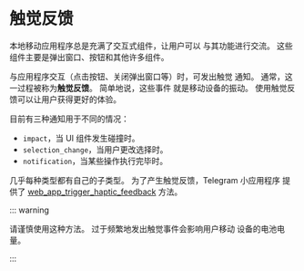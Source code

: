 # 触觉反馈

本地移动应用程序总是充满了交互式组件，让用户可以
与其功能进行交流。 这些组件主要是弹出窗口、按钮和其他许多组件。

与应用程序交互（点击按钮、关闭弹出窗口等）时，可发出触觉
通知。 通常，这一过程被称为**触觉反馈**。 简单地说，这些事件
就是移动设备的振动。 使用触觉反馈可以让用户获得更好的体验。

目前有三种通知用于不同的情况：

- `impact`，当 UI 组件发生碰撞时。
- `selection_change`，当用户更改选择时。
- `notification`，当某些操作执行完毕时。

几乎每种类型都有自己的子类型。 为了产生触觉反馈，Telegram 小应用程序
提供了 [web_app_trigger_haptic_feedback](methods.md#web-app-trigger-haptic-feedback)
方法。

::: warning

请谨慎使用这种方法。 过于频繁地发出触觉事件会影响用户移动
设备的电池电量。

:::

